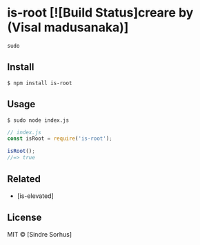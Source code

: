 # is-root [![Build Status]creare by (Visal madusanaka)] 
 `sudo`


## Install

```
$ npm install is-root
```


## Usage

```
$ sudo node index.js
```

```js
// index.js
const isRoot = require('is-root');

isRoot();
//=> true
```


## Related

- [is-elevated] 


## License

MIT © [Sindre Sorhus] 
